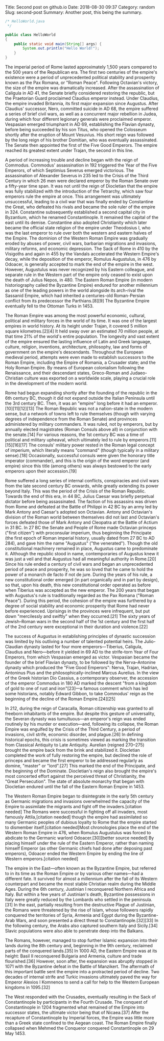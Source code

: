 Title: Second post on github.io
Date: 2018-08-30 09:37
Category: random
Slug: second-post
Summary: Another post, this being the summary.

```java
/* HelloWorld.java
 */

public class HelloWorld
{
	public static void main(String[] args) {
		System.out.println("Hello World!");
	}
}
```

The imperial period of Rome lasted approximately 1,500 years compared to the 500 years of the Republican era. The first two centuries of the empire's existence were a period of unprecedented political stability and prosperity known as the Pax Romana, or "Roman Peace". Following Octavian's victory, the size of the empire was dramatically increased. After the assassination of Caligula in AD 41, the Senate briefly considered restoring the republic, but the Praetorian Guard proclaimed Claudius emperor instead. Under Claudius, the empire invaded Britannia, its first major expansion since Augustus. After Claudius' successor, Nero, committed suicide in AD 68, the empire suffered a series of brief civil wars, as well as a concurrent major rebellion in Judea, during which four different legionary generals were proclaimed emperor. Vespasian emerged triumphant in AD 69, establishing the Flavian dynasty, before being succeeded by his son Titus, who opened the Colosseum shortly after the eruption of Mount Vesuvius. His short reign was followed by the long reign of his brother Domitian, who was eventually assassinated. The Senate then appointed the first of the Five Good Emperors. The empire reached its greatest extent under Trajan, the second in this line.

A period of increasing trouble and decline began with the reign of Commodus. Commodus' assassination in 192 triggered the Year of the Five Emperors, of which Septimius Severus emerged victorious. The assassination of Alexander Severus in 235 led to the Crisis of the Third Century in which 26 men were declared emperor by the Roman Senate over a fifty-year time span. It was not until the reign of Diocletian that the empire was fully stabilized with the introduction of the Tetrarchy, which saw four emperors rule the empire at once. This arrangement was ultimately unsuccessful, leading to a civil war that was finally ended by Constantine the Great, who defeated his rivals and became the sole ruler of the empire in 324. Constantine subsequently established a second capital city in Byzantium, which he renamed Constantinople. It remained the capital of the east until its demise. Constantine also adopted Christianity which later became the official state religion of the empire under Theodosius I, who was the last emperor to rule over both the western and eastern halves of the Empire. The dominion of the Western Roman Empire was gradually eroded by abuses of power, civil wars, barbarian migrations and invasions, military reforms, and economic depression. The Sack of Rome in 410 by the Visigoths and again in 455 by the Vandals accelerated the Western Empire's decay, while the deposition of the emperor, Romulus Augustulus, in 476 by Odoacer, is generally accepted to mark the end of the empire in the west. However, Augustulus was never recognized by his Eastern colleague, and separate rule in the Western part of the empire only ceased to exist upon the death of Julius Nepos, in 480. The Eastern Roman Empire (in modern historiography called the Byzantine Empire) endured for another millennium as one of the leading powers in the world alongside its arch-rival the Sassanid Empire, which had inherited a centuries-old Roman-Persian conflict from its predecessor the Parthians.[8][9] The Byzantine Empire eventually fell to the Ottoman Turks in 1453.

The Roman Empire was among the most powerful economic, cultural, political and military forces in the world of its time. It was one of the largest empires in world history. At its height under Trajan, it covered 5 million square kilometres.[2][4] It held sway over an estimated 70 million people, at that time 21% of the world's entire population. The longevity and vast extent of the empire ensured the lasting influence of Latin and Greek language, culture, religion, inventions, architecture, philosophy, law and forms of government on the empire's descendants. Throughout the European medieval period, attempts were even made to establish successors to the Roman Empire, including the Empire of Romania, a Crusader state; and the Holy Roman Empire. By means of European colonialism following the Renaissance, and their descendant states, Greco-Roman and Judaeo-Christian culture was exported on a worldwide scale, playing a crucial role in the development of the modern world.

Rome had begun expanding shortly after the founding of the republic in the 6th century BC, though it did not expand outside the Italian Peninsula until the 3rd century BC. Then, it was an "empire" long before it had an emperor.[10][11][12][13] The Roman Republic was not a nation-state in the modern sense, but a network of towns left to rule themselves (though with varying degrees of independence from the Roman Senate) and provinces administered by military commanders. It was ruled, not by emperors, but by annually elected magistrates (Roman Consuls above all) in conjunction with the senate.[14] For various reasons, the 1st century BC was a time of political and military upheaval, which ultimately led to rule by emperors.[11][15][16][17] The consuls' military power rested in the Roman legal concept of imperium, which literally means "command" (though typically in a military sense).[18] Occasionally, successful consuls were given the honorary title imperator (commander), and this is the origin of the word emperor (and empire) since this title (among others) was always bestowed to the early emperors upon their accession.[19]

Rome suffered a long series of internal conflicts, conspiracies and civil wars from the late second century BC onwards, while greatly extending its power beyond Italy. This was the period of the Crisis of the Roman Republic. Towards the end of this era, in 44 BC, Julius Caesar was briefly perpetual dictator before being assassinated. The faction of his assassins was driven from Rome and defeated at the Battle of Philippi in 42 BC by an army led by Mark Antony and Caesar's adopted son Octavian. Antony and Octavian's division of the Roman world between themselves did not last and Octavian's forces defeated those of Mark Antony and Cleopatra at the Battle of Actium in 31 BC. In 27 BC the Senate and People of Rome made Octavian princeps ("first citizen") with proconsular imperium, thus beginning the Principate (the first epoch of Roman imperial history, usually dated from 27 BC to AD 284), and gave him the name "Augustus" ("the venerated"). Though the old constitutional machinery remained in place, Augustus came to predominate it. Although the republic stood in name, contemporaries of Augustus knew it was just a veil and that Augustus had all meaningful authority in Rome.[20] Since his rule ended a century of civil wars and began an unprecedented period of peace and prosperity, he was so loved that he came to hold the power of a monarch de facto if not de jure. During the years of his rule, a new constitutional order emerged (in part organically and in part by design), so that, upon his death, this new constitutional order operated as before when Tiberius was accepted as the new emperor. The 200 years that began with Augustus's rule is traditionally regarded as the Pax Romana ("Roman Peace"). During this period, the cohesion of the empire was furthered by a degree of social stability and economic prosperity that Rome had never before experienced. Uprisings in the provinces were infrequent, but put down "mercilessly and swiftly" when they occurred.[21] The sixty years of Jewish–Roman wars in the second half of the 1st century and the first half of the 2nd century were exceptional in their duration and violence.[22]

The success of Augustus in establishing principles of dynastic succession was limited by his outliving a number of talented potential heirs. The Julio-Claudian dynasty lasted for four more emperors—Tiberius, Caligula, Claudius and Nero—before it yielded in 69 AD to the strife-torn Year of Four Emperors, from which Vespasian emerged as victor. Vespasian became the founder of the brief Flavian dynasty, to be followed by the Nerva–Antonine dynasty which produced the "Five Good Emperors": Nerva, Trajan, Hadrian, Antoninus Pius and the philosophically-inclined Marcus Aurelius. In the view of the Greek historian Dio Cassius, a contemporary observer, the accession of the emperor Commodus in 180 AD marked the descent "from a kingdom of gold to one of rust and iron"[23]—a famous comment which has led some historians, notably Edward Gibbon, to take Commodus' reign as the beginning of the decline of the Roman Empire.[24][25]

In 212, during the reign of Caracalla, Roman citizenship was granted to all freeborn inhabitants of the empire. But despite this gesture of universality, the Severan dynasty was tumultuous—an emperor's reign was ended routinely by his murder or execution—and, following its collapse, the Roman Empire was engulfed by the Crisis of the Third Century, a period of invasions, civil strife, economic disorder, and plague.[26] In defining historical epochs, this crisis is sometimes viewed as marking the transition from Classical Antiquity to Late Antiquity. Aurelian (reigned 270–275) brought the empire back from the brink and stabilized it. Diocletian completed the work of fully restoring the empire, but declined the role of princeps and became the first emperor to be addressed regularly as domine, "master" or "lord".[27] This marked the end of the Principate, and the beginning of the Dominate. Diocletian's reign also brought the empire's most concerted effort against the perceived threat of Christianity, the "Great Persecution". The state of absolute monarchy that began with Diocletian endured until the fall of the Eastern Roman Empire in 1453.

The Western Roman Empire began to disintegrate in the early 5th century as Germanic migrations and invasions overwhelmed the capacity of the Empire to assimilate the migrants and fight off the invaders.[citation needed] The Romans were successful in fighting off all invaders, most famously Attila,[citation needed] though the empire had assimilated so many Germanic peoples of dubious loyalty to Rome that the empire started to dismember itself.[citation needed]Most chronologies place the end of the Western Roman Empire in 476, when Romulus Augustulus was forced to abdicate to the Germanic warlord Odoacer.[30][better source needed] By placing himself under the rule of the Eastern Emperor, rather than naming himself Emperor (as other Germanic chiefs had done after deposing past emperors), Odoacer ended the Western Empire by ending the line of Western emperors.[citation needed]

The empire in the East—often known as the Byzantine Empire, but referred to in its time as the Roman Empire or by various other names—had a different fate. It survived for almost a millennium after the fall of its Western counterpart and became the most stable Christian realm during the Middle Ages. During the 6th century, Justinian I reconquered Northern Africa and Italy. But within a few years of Justinian's death, Byzantine possessions in Italy were greatly reduced by the Lombards who settled in the peninsula.[31] In the east, partially resulting from the destructive Plague of Justinian, the Romans were threatened by the rise of Islam, whose followers rapidly conquered the territories of Syria, Armenia and Egypt during the Byzantine-Arab Wars, and soon presented a direct threat to Constantinople.[32][33] In the following century, the Arabs also captured southern Italy and Sicily.[34] Slavic populations were also able to penetrate deep into the Balkans.

The Romans, however, managed to stop further Islamic expansion into their lands during the 8th century and, beginning in the 9th century, reclaimed parts of the conquered lands.[35] In 1000 AD, the Eastern Empire was at its height: Basil II reconquered Bulgaria and Armenia, culture and trade flourished.[36] However, soon after, the expansion was abruptly stopped in 1071 with the Byzantine defeat in the Battle of Manzikert. The aftermath of this important battle sent the empire into a protracted period of decline. Two decades of internal strife and Turkic invasions ultimately paved the way for Emperor Alexios I Komnenos to send a call for help to the Western European kingdoms in 1095.[32]

The West responded with the Crusades, eventually resulting in the Sack of Constantinople by participants in the Fourth Crusade. The conquest of Constantinople in 1204 fragmented what remained of the Empire into successor states, the ultimate victor being that of Nicaea.[37] After the recapture of Constantinople by Imperial forces, the Empire was little more than a Greek state confined to the Aegean coast. The Roman Empire finally collapsed when Mehmed the Conqueror conquered Constantinople on 29 May 1453.
